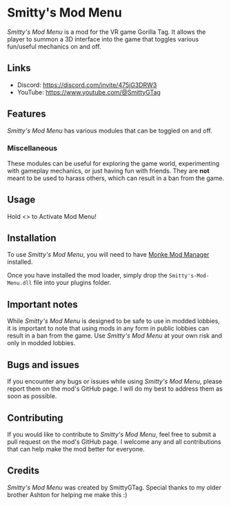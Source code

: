 # Smitty's Mod Menu

*Smitty's Mod Menu* is a mod for the VR game Gorilla Tag. It allows the player to summon a 3D interface into the game that toggles various fun/useful mechanics on and off.


## Links

* Discord: https://discord.com/invite/475jG3DRW3
* YouTube: https://www.youtube.com/@SmittyGTag

## Features
*Smitty's Mod Menu* has various modules that can be toggled on and off.

### Miscellaneous
These modules can be useful for exploring the game world, experimenting with gameplay mechanics, or just having fun with friends. They are **not** meant to be used to harass others, which can result in a ban from the game.

## Usage
Hold <<Y>> to Activate Mod Menu!

## Installation
To use *Smitty's Mod Menu*, you will need to have [Monke Mod Manager](https://github.com/DeadlyKitten/MonkeModManager/releases) installed. 

Once you have installed the mod loader, simply drop the `Smitty's-Mod-Menu.dll` file into your plugins folder.

## Important notes

While *Smitty's Mod Menu* is designed to be safe to use in modded lobbies, it is important to note that using mods in any form in public lobbies can result in a ban from the game. Use *Smitty's Mod Menu* at your own risk and only in modded lobbies.

## Bugs and issues
If you encounter any bugs or issues while using *Smitty's Mod Menu*, please report them on the mod's GitHub page. I will do my best to address them as soon as possible. 

## Contributing
If you would like to contribute to *Smitty's Mod Menu*, feel free to submit a pull request on the mod's GitHub page. I welcome any and all contributions that can help make the mod better for everyone.

## Credits
*Smitty's Mod Menu* was created by SmittyGTag. 
Special thanks to my older brother Ashton for helping me make this :)
